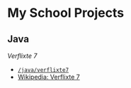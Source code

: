 # My School Projects

## Java

_Verflixte 7_

-   [`/java/verflixte7`](java/verflixte7)
-   [Wikipedia: Verflixte 7](https://de.wikipedia.org/wiki/Die_verflixte_7)
